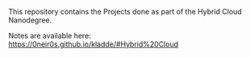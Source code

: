 This repository contains the Projects done as part of the Hybrid Cloud Nanodegree.

Notes are available here: https://0neir0s.github.io/kladde/#Hybrid%20Cloud

